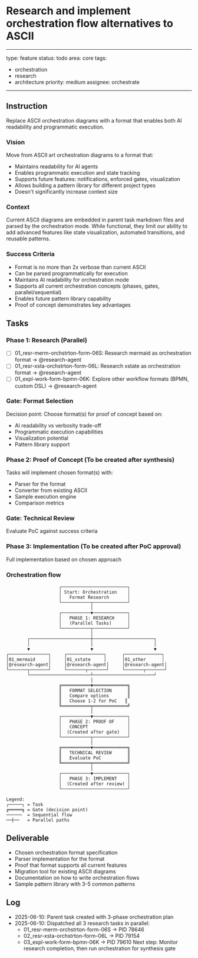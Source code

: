# Research and implement orchestration flow alternatives to ASCII

---
type: feature
status: todo
area: core
tags:
  - orchestration
  - research
  - architecture
priority: medium
assignee: orchestrate
---


## Instruction
Replace ASCII orchestration diagrams with a format that enables both AI readability and programmatic execution.

### Vision
Move from ASCII art orchestration diagrams to a format that:
- Maintains readability for AI agents
- Enables programmatic execution and state tracking
- Supports future features: notifications, enforced gates, visualization
- Allows building a pattern library for different project types
- Doesn't significantly increase context size

### Context
Current ASCII diagrams are embedded in parent task markdown files and parsed by the orchestration mode. While functional, they limit our ability to add advanced features like state visualization, automated transitions, and reusable patterns.

### Success Criteria
- Format is no more than 2x verbose than current ASCII
- Can be parsed programmatically for execution
- Maintains AI readability for orchestration mode
- Supports all current orchestration concepts (phases, gates, parallel/sequential)
- Enables future pattern library capability
- Proof of concept demonstrates key advantages

## Tasks
### Phase 1: Research (Parallel)
- [ ] 01_resr-merm-orchstrton-form-06S: Research mermaid as orchestration format → @research-agent
- [ ] 01_resr-xsta-orchstrton-form-06L: Research xstate as orchestration format → @research-agent
- [ ] 01_expl-work-form-bpmn-06K: Explore other workflow formats (BPMN, custom DSL) → @research-agent

### Gate: Format Selection
Decision point: Choose format(s) for proof of concept based on:
- AI readability vs verbosity trade-off
- Programmatic execution capabilities
- Visualization potential
- Pattern library support

### Phase 2: Proof of Concept (To be created after synthesis)
Tasks will implement chosen format(s) with:
- Parser for the format
- Converter from existing ASCII
- Sample execution engine
- Comparison metrics

### Gate: Technical Review
Evaluate PoC against success criteria

### Phase 3: Implementation (To be created after PoC approval)
Full implementation based on chosen approach

### Orchestration flow
```
                    ┌─────────────────────────┐
                    │ Start: Orchestration    │
                    │   Format Research       │
                    └───────────┬─────────────┘
                                │
                    ┌───────────▼─────────────┐
                    │   PHASE 1: RESEARCH     │
                    │   (Parallel Tasks)      │
                    └───────────┬─────────────┘
                                │
        ┌───────────────────────┼───────────────────────┐
        │                       │                       │
        ▼                       ▼                       ▼
┌───────────────┐     ┌──────────────┐      ┌──────────────┐
│01_mermaid     │     │01_xstate     │      │01_other      │
│@research-agent│     │@research-agent│     │@research-agent│
└───────┬───────┘     └───────┬───────┘     └───────┬───────┘
        └───────────────────────┴───────────────────────┘
                                │
                    ╔═══════════▼═════════════╗
                    ║   FORMAT SELECTION      ║
                    ║   Compare options       ║
                    ║   Choose 1-2 for PoC   ║
                    ╚═══════════╤═════════════╝
                                │
                    ┌───────────▼─────────────┐
                    │   PHASE 2: PROOF OF     │
                    │   CONCEPT               │
                    │  (Created after gate)   │
                    └───────────┬─────────────┘
                                │
                    ╔═══════════▼═════════════╗
                    ║   TECHNICAL REVIEW      ║
                    ║   Evaluate PoC          ║
                    ╚═══════════╤═════════════╝
                                │
                    ┌───────────▼─────────────┐
                    │   PHASE 3: IMPLEMENT    │
                    │  (Created after review) │
                    └─────────────────────────┘

Legend:
┌─────┐ = Task
╔═════╗ = Gate (decision point)
──────  = Sequential flow
──┼──   = Parallel paths
```

## Deliverable
- Chosen orchestration format specification
- Parser implementation for the format
- Proof that format supports all current features
- Migration tool for existing ASCII diagrams
- Documentation on how to write orchestration flows
- Sample pattern library with 3-5 common patterns

## Log
- 2025-06-10: Parent task created with 3-phase orchestration plan
- 2025-06-10: Dispatched all 3 research tasks in parallel:
  - 01_resr-merm-orchstrton-form-06S → PID 78646
  - 02_resr-xsta-orchstrton-form-06L → PID 79154
  - 03_expl-work-form-bpmn-06K → PID 79610
  Next step: Monitor research completion, then run orchestration for synthesis gate
